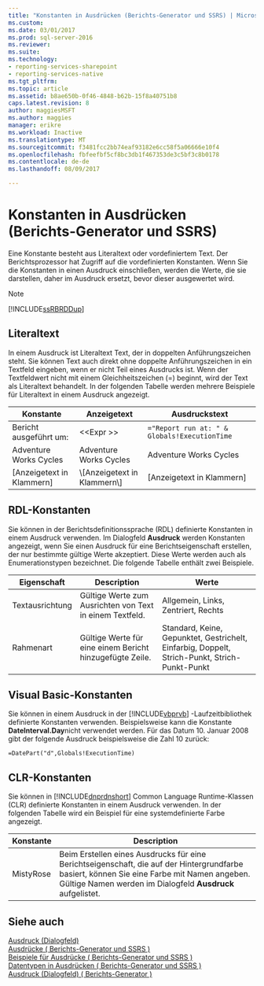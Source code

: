 ```yaml
---
title: "Konstanten in Ausdrücken (Berichts-Generator und SSRS) | Microsoft Docs"
ms.custom: 
ms.date: 03/01/2017
ms.prod: sql-server-2016
ms.reviewer: 
ms.suite: 
ms.technology:
- reporting-services-sharepoint
- reporting-services-native
ms.tgt_pltfrm: 
ms.topic: article
ms.assetid: b8ae650b-0f46-4848-b62b-15f8a40751b8
caps.latest.revision: 8
author: maggiesMSFT
ms.author: maggies
manager: erikre
ms.workload: Inactive
ms.translationtype: MT
ms.sourcegitcommit: f3481fcc2bb74eaf93182e6cc58f5a06666e10f4
ms.openlocfilehash: fbfeefbf5cf8bc3db1f467353de3c5bf3c8b0178
ms.contentlocale: de-de
ms.lasthandoff: 08/09/2017

---
```

# <a name="constants-in-expressions-report-builder-and-ssrs"></a>Konstanten in Ausdrücken (Berichts-Generator und SSRS)
  Eine Konstante besteht aus Literaltext oder vordefiniertem Text. Der Berichtsprozessor hat Zugriff auf die vordefinierten Konstanten. Wenn Sie die Konstanten in einen Ausdruck einschließen, werden die Werte, die sie darstellen, daher im Ausdruck ersetzt, bevor dieser ausgewertet wird.  
  
> [!NOTE]  
>  [!INCLUDE[ssRBRDDup](../../includes/ssrbrddup-md.md)]  
  
## <a name="literal-text"></a>Literaltext  
 In einem Ausdruck ist Literaltext Text, der in doppelten Anführungszeichen steht. Sie können Text auch direkt ohne doppelte Anführungszeichen in ein Textfeld eingeben, wenn er nicht Teil eines Ausdrucks ist. Wenn der Textfeldwert nicht mit einem Gleichheitszeichen (=) beginnt, wird der Text als Literaltext behandelt. In der folgenden Tabelle werden mehrere Beispiele für Literaltext in einem Ausdruck angezeigt.  
  
|Konstante|Anzeigetext|Ausdruckstext|  
|--------------|------------------|---------------------|  
|Bericht ausgeführt um:|<\<Expr >>|`="Report run at: " & Globals!ExecutionTime`|  
|Adventure Works Cycles|Adventure Works Cycles|Adventure Works Cycles|  
|[Anzeigetext in Klammern]|\\[Anzeigetext in Klammern\\]|[Anzeigetext in Klammern]|  
  
## <a name="rdl-constants"></a>RDL-Konstanten  
 Sie können in der Berichtsdefinitionssprache (RDL) definierte Konstanten in einem Ausdruck verwenden. Im Dialogfeld **Ausdruck** werden Konstanten angezeigt, wenn Sie einen Ausdruck für eine Berichtseigenschaft erstellen, der nur bestimmte gültige Werte akzeptiert. Diese Werte werden auch als Enumerationstypen bezeichnet. Die folgende Tabelle enthält zwei Beispiele.  
  
|Eigenschaft|Description|Werte|  
|--------------|-----------------|------------|  
|Textausrichtung|Gültige Werte zum Ausrichten von Text in einem Textfeld.|Allgemein, Links, Zentriert, Rechts|  
|Rahmenart|Gültige Werte für eine einem Bericht hinzugefügte Zeile.|Standard, Keine, Gepunktet, Gestrichelt, Einfarbig, Doppelt, Strich-Punkt, Strich-Punkt-Punkt|  
  
## <a name="visual-basic-constants"></a>Visual Basic-Konstanten  
 Sie können in einem Ausdruck in der [!INCLUDE[vbprvb](../../includes/vbprvb-md.md)] -Laufzeitbibliothek definierte Konstanten verwenden. Beispielsweise kann die Konstante **DateInterval.Day**nicht verwendet werden. Für das Datum 10. Januar 2008 gibt der folgende Ausdruck beispielsweise die Zahl 10 zurück:  
  
 `=DatePart("d",Globals!ExecutionTime)`  
  
## <a name="clr-constants"></a>CLR-Konstanten  
 Sie können in [!INCLUDE[dnprdnshort](../../includes/dnprdnshort-md.md)] Common Language Runtime-Klassen (CLR) definierte Konstanten in einem Ausdruck verwenden. In der folgenden Tabelle wird ein Beispiel für eine systemdefinierte Farbe angezeigt.  
  
|Konstante|Description|  
|--------------|-----------------|  
|MistyRose|Beim Erstellen eines Ausdrucks für eine Berichtseigenschaft, die auf der Hintergrundfarbe basiert, können Sie eine Farbe mit Namen angeben. Gültige Namen werden im Dialogfeld **Ausdruck** aufgelistet.|  
  
## <a name="see-also"></a>Siehe auch  
 [Ausdruck (Dialogfeld)](http://msdn.microsoft.com/library/e6c74ccb-4594-4d4f-b958-618d710e34eb)   
 [Ausdrücke &#40; Berichts-Generator und SSRS &#41;](../../reporting-services/report-design/expressions-report-builder-and-ssrs.md)   
 [Beispiele für Ausdrücke &#40; Berichts-Generator und SSRS &#41;](../../reporting-services/report-design/expression-examples-report-builder-and-ssrs.md)   
 [Datentypen in Ausdrücken &#40; Berichts-Generator und SSRS &#41;](../../reporting-services/report-design/data-types-in-expressions-report-builder-and-ssrs.md)   
 [Ausdruck (Dialogfeld) &#40; Berichts-Generator &#41;](http://msdn.microsoft.com/library/e89c4d97-5d41-4b55-8695-79329edac15d)  
  
  

